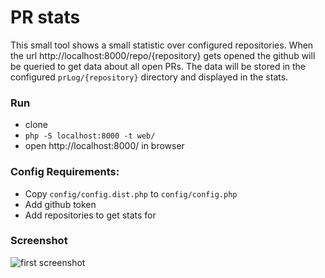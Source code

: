 # PR stats

This small tool shows a small statistic over configured repositories.
When the url http://localhost:8000/repo/{repository} gets opened the github will be queried to get data about all open PRs.
The data will be stored in the configured `prLog/{repository}` directory and displayed in the stats.

### Run

* clone
* `php -S localhost:8000 -t web/`
* open http://localhost:8000/ in browser

### Config Requirements:

* Copy `config/config.dist.php` to `config/config.php`
* Add github token
* Add repositories to get stats for

### Screenshot

![first screenshot](https://cloud.githubusercontent.com/assets/182954/3973471/3d1b5048-27e8-11e4-8aba-d83044737073.png)